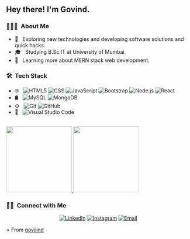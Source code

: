 
<h2> Hey there! I'm Govind.</h2>

<h3> 👨🏻‍💻 &nbsp;About Me </h3>

- 🤔 &nbsp; Exploring new technologies and developing software solutions and quick hacks.
- 🎓 &nbsp; Studying B.Sc.IT at University of Mumbai.
- 🌱 &nbsp; Learning more about MERN stack web development.

<h3> 🛠 &nbsp;Tech Stack</h3>

- 🌐 &nbsp;
  ![HTML5](https://img.shields.io/badge/-HTML5-333333?style=flat&logo=HTML5)
  ![CSS](https://img.shields.io/badge/-CSS-333333?style=flat&logo=CSS3&logoColor=1572B6)
  ![JavaScript](https://img.shields.io/badge/-JavaScript-333333?style=flat&logo=javascript)
  ![Bootstrap](https://img.shields.io/badge/-Bootstrap-333333?style=flat&logo=bootstrap&logoColor=563D7C)
  ![Node.js](https://img.shields.io/badge/-Node.js-333333?style=flat&logo=node.js)
  ![React](https://img.shields.io/badge/-React-333333?style=flat&logo=react)
- 🛢 &nbsp;
  ![MySQL](https://img.shields.io/badge/-MySQL-333333?style=flat&logo=mysql)
  ![MongoDB](https://img.shields.io/badge/-MongoDB-333333?style=flat&logo=mongodb)
- ⚙️ &nbsp;
  ![Git](https://img.shields.io/badge/-Git-333333?style=flat&logo=git)
  ![GitHub](https://img.shields.io/badge/-GitHub-333333?style=flat&logo=github)
- 🔧 &nbsp;
  ![Visual Studio Code](https://img.shields.io/badge/-Visual%20Studio%20Code-333333?style=flat&logo=visual-studio-code&logoColor=007ACC)
 


<br/>

<a href="https://github.com/goviiind">
  <img height="180em" src="https://github-readme-stats.vercel.app/api?username=goviiind&theme=dark&show_icons=true" />
  <img height="180em" src="https://github-readme-stats.vercel.app/api/top-langs/?username=goviiind&theme=dark&layout=compact" />
</a>

<br/>

<h3> 🤝🏻 &nbsp;Connect with Me </h3>

<p align="center">
<a href="https://www.linkedin.com/in/govind-sharma-0834471b8/"><img alt="LinkedIn" src="https://img.shields.io/badge/LinkedIn-Govind%20Sharma-blue?style=flat-square&logo=linkedin"></a>
<a href="https://www.instagram.com/goviiind/"><img alt="Instagram" src="https://img.shields.io/badge/Instagram-goviiind-blue?style=flat-square&logo=instagram"></a>
<a href="mailto:goviiind45@gmail.com"><img alt="Email" src="https://img.shields.io/badge/Email-goviiind45@gmail.com-blue?style=flat-square&logo=gmail"></a>
</p>

⭐️ From [goviiind](https://github.com/goviiind)

